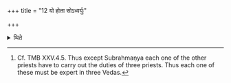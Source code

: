 +++
title = "12 यो होता सोऽध्वर्युः"

+++

<details><summary>थिते</summary>

12. In this sacrificial-session the Hotr̥ is also the Adhvaryu; he is (also) the Potr̥. The Udgātr̥ is (also) the Neṣṭr̥, he is (also) the Acchāvāka. The Maitrāvaruṇa is (also) the Brahman, he is (also) the Pratihartr̥. The Prostotr̥ is (also) the Brāhmaṇā chaṁsin, he is (also) the Grāvastut. The Pratiprasthātr̥ is (also) the Agnīdh, he is (also) the Unnetr̥. The Subrahmaṇya is the same as Subrahmaṇya.[^1]   

[^1]: Cf. TMB XXV.4.5. Thus except Subrahmaṇya each one of the other priests have to carry out the duties of three priests. Thus each one of these must be expert in three Vedas.  
</details>
